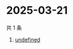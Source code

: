 # 2025-03-21

共 1 条

<!-- BEGIN -->
<!-- 最后更新时间 Fri Mar 21 2025 07:31:09 GMT+0800 (China Standard Time) -->

1. [undefined](https://www.zhihu.com/search?q=undefined)

<!-- END -->
